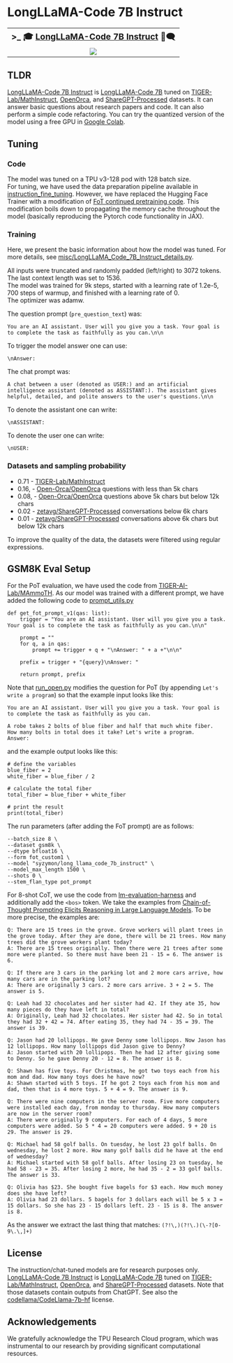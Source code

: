 # LongLLaMA-Code 7B Instruct


<div align="center">

<table>
  <tr>
    <th style="font-size: 120%"> >_ 🎓 <a href="https://huggingface.co/syzymon/long_llama_code_7b_instruct">LongLLaMA-Code 7B Instruct</a> 📑🗨 </th>
  </tr>
  <tr>
    <td align="center">
    <a  href="https://colab.research.google.com/github/CStanKonrad/long_llama/blob/main/long_llama_code_instruct_colab.ipynb"><img src="https://colab.research.google.com/assets/colab-badge.svg"></a>
    </td>
    
 </tr>
</table>

</div>


## TLDR
[LongLLaMA-Code 7B Instruct](https://huggingface.co/syzymon/long_llama_code_7b_instruct) is [LongLLaMA-Code 7B](https://huggingface.co/syzymon/long_llama_code_7b) tuned on [TIGER-Lab/MathInstruct](https://huggingface.co/datasets/TIGER-Lab/MathInstruct), [OpenOrca](https://huggingface.co/datasets/Open-Orca/OpenOrca), and [ShareGPT-Processed](https://huggingface.co/datasets/zetavg/ShareGPT-Processed) datasets. It can answer basic questions about research papers and code. It can also perform a simple code refactoring. You can try the quantized version of the model using a free GPU in [Google Colab](https://colab.research.google.com/github/CStanKonrad/long_llama/blob/main/long_llama_code_instruct_colab.ipynb).

## Tuning

### Code
The model was tuned on a TPU v3-128 pod with 128 batch size.  
For tuning, we have used the data preparation pipeline available in [instruction_fine_tuning](.).
However, we have replaced the Hugging Face Trainer with a modification of [FoT continued pretraining code](../fot_continued_pretraining). This modification boils down to propagating the memory cache throughout the model (basically reproducing the Pytorch code functionality in JAX).

### Training
Here, we present the basic information about how the model was tuned. For more details, see [misc/LongLLaMA_Code_7B_Instruct_details.py](misc/LongLLaMA_Code_7B_Instruct_details.py).


All inputs were truncated and randomly padded (left/right) to 3072 tokens.  
The last context length was set to 1536.  
The model was trained for 9k steps, started with a learning rate of 1.2e-5, 700 steps of warmup, and finished with a learning rate of 0.  
The optimizer was adamw.  

The question prompt (`pre_question_text`) was:
```
You are an AI assistant. User will you give you a task. Your goal is to complete the task as faithfully as you can.\n\n
```

To trigger the model answer one can use:
```
\nAnswer: 
```

The chat prompt was:
```
A chat between a user (denoted as USER:) and an artificial intelligence assistant (denoted as ASSISTANT:). The assistant gives helpful, detailed, and polite answers to the user's questions.\n\n
```

To denote the assistant one can write:
```
\nASSISTANT: 
```

To denote the user one can write:
```
\nUSER: 
```

### Datasets and sampling probability
* 0.71 - [TIGER-Lab/MathInstruct](https://huggingface.co/datasets/TIGER-Lab/MathInstruct)
* 0.16, - [Open-Orca/OpenOrca](https://huggingface.co/datasets/Open-Orca/OpenOrca) questions with less than 5k chars
* 0.08, - [Open-Orca/OpenOrca](https://huggingface.co/datasets/Open-Orca/OpenOrca) questions above 5k chars but below 12k chars
* 0.02 - [zetavg/ShareGPT-Processed](https://huggingface.co/datasets/zetavg/ShareGPT-Processed) conversations below 6k chars
* 0.01 - [zetavg/ShareGPT-Processed](https://huggingface.co/datasets/zetavg/ShareGPT-Processed) conversations above 6k chars but below 12k chars

To improve the quality of the data, the datasets were filtered using regular expressions.  


## GSM8K Eval Setup
For the PoT evaluation, we have used the code from [TIGER-AI-Lab/MAmmoTH](https://github.com/TIGER-AI-Lab/MAmmoTH/tree/main/math_eval).
As our model was trained with a different prompt, we have added the following code to [prompt_utils.py](https://github.com/TIGER-AI-Lab/MAmmoTH/blob/7f24220b8e6f50aae200096449571a6246571f9f/math_eval/prompt_utils.py)
```python3
def get_fot_prompt_v1(qas: list):
    trigger = "You are an AI assistant. User will you give you a task. Your goal is to complete the task as faithfully as you can.\n\n"

    prompt = ""
    for q, a in qas:
        prompt += trigger + q + "\nAnswer: " + a +"\n\n"
    
    prefix = trigger + "{query}\nAnswer: "

    return prompt, prefix
```
Note that [run_open.py](https://github.com/TIGER-AI-Lab/MAmmoTH/blob/7f24220b8e6f50aae200096449571a6246571f9f/math_eval/run_open.py) modifies the question for PoT (by appending `Let's write a program`) so that the example input looks like this:
```
You are an AI assistant. User will you give you a task. Your goal is to complete the task as faithfully as you can.

A robe takes 2 bolts of blue fiber and half that much white fiber.  How many bolts in total does it take? Let's write a program.
Answer: 
```
and the example output looks like this:
```
# define the variables
blue_fiber = 2
white_fiber = blue_fiber / 2

# calculate the total fiber
total_fiber = blue_fiber + white_fiber

# print the result
print(total_fiber)
```
The run parameters (after adding the FoT prompt) are as follows:
```
--batch_size 8 \
--dataset gsm8k \
--dtype bfloat16 \
--form fot_custom1 \
--model "syzymon/long_llama_code_7b_instruct" \
--model_max_length 1500 \
--shots 0 \
--stem_flan_type pot_prompt
```

For 8-shot CoT, we use the code from [lm-evaluation-harness](https://github.com/EleutherAI/lm-evaluation-harness) and additionally add the `<bos>` token.
We take the examples from [Chain-of-Thought Prompting Elicits Reasoning
in Large Language Models](https://browse.arxiv.org/pdf/2201.11903.pdf). 
To be more precise, the examples are:
```
Q: There are 15 trees in the grove. Grove workers will plant trees in the grove today. After they are done, there will be 21 trees. How many trees did the grove workers plant today?
A: There are 15 trees originally. Then there were 21 trees after some more were planted. So there must have been 21 - 15 = 6. The answer is 6.

Q: If there are 3 cars in the parking lot and 2 more cars arrive, how many cars are in the parking lot?
A: There are originally 3 cars. 2 more cars arrive. 3 + 2 = 5. The answer is 5.

Q: Leah had 32 chocolates and her sister had 42. If they ate 35, how many pieces do they have left in total?
A: Originally, Leah had 32 chocolates. Her sister had 42. So in total they had 32 + 42 = 74. After eating 35, they had 74 - 35 = 39. The answer is 39.

Q: Jason had 20 lollipops. He gave Denny some lollipops. Now Jason has 12 lollipops. How many lollipops did Jason give to Denny?
A: Jason started with 20 lollipops. Then he had 12 after giving some to Denny. So he gave Denny 20 - 12 = 8. The answer is 8.

Q: Shawn has five toys. For Christmas, he got two toys each from his mom and dad. How many toys does he have now?
A: Shawn started with 5 toys. If he got 2 toys each from his mom and dad, then that is 4 more toys. 5 + 4 = 9. The answer is 9.

Q: There were nine computers in the server room. Five more computers were installed each day, from monday to thursday. How many computers are now in the server room?
A: There were originally 9 computers. For each of 4 days, 5 more computers were added. So 5 * 4 = 20 computers were added. 9 + 20 is 29. The answer is 29.

Q: Michael had 58 golf balls. On tuesday, he lost 23 golf balls. On wednesday, he lost 2 more. How many golf balls did he have at the end of wednesday?
A: Michael started with 58 golf balls. After losing 23 on tuesday, he had 58 - 23 = 35. After losing 2 more, he had 35 - 2 = 33 golf balls. The answer is 33.

Q: Olivia has $23. She bought five bagels for $3 each. How much money does she have left?
A: Olivia had 23 dollars. 5 bagels for 3 dollars each will be 5 x 3 = 15 dollars. So she has 23 - 15 dollars left. 23 - 15 is 8. The answer is 8.

```
As the answer we extract the last thing that matches:
`(?!\,)(?!\.)(\-?[0-9\.\,]+)`


## License
The instruction/chat-tuned models are for research purposes only.
[LongLLaMA-Code 7B Instruct](https://huggingface.co/syzymon/long_llama_code_7b_instruct) is [LongLLaMA-Code 7B](https://huggingface.co/syzymon/long_llama_code_7b) tuned on [TIGER-Lab/MathInstruct](https://huggingface.co/datasets/TIGER-Lab/MathInstruct), [OpenOrca](https://huggingface.co/datasets/Open-Orca/OpenOrca), and [ShareGPT-Processed](https://huggingface.co/datasets/zetavg/ShareGPT-Processed) datasets. Note that those datasets contain outputs from ChatGPT. See also the [codellama/CodeLlama-7b-hf](https://huggingface.co/codellama/CodeLlama-7b-hf) license.

## Acknowledgements
We gratefully acknowledge the TPU Research Cloud program, which was instrumental to our research by providing significant computational resources.

